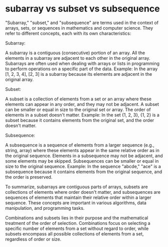 # subarray vs subset vs subsequence



"Subarray," "subset," and "subsequence" are terms used in the context of arrays, sets, or sequences in mathematics and computer science. They refer to different concepts, each with its own characteristics:

Subarray:

A subarray is a contiguous (consecutive) portion of an array.
All the elements in a subarray are adjacent to each other in the original array.
Subarrays are often used when dealing with arrays or lists in programming to perform operations on a specific part of the data.
Example: In the array [1, 2, 3, 4], [2, 3] is a subarray because its elements are adjacent in the original array.

Subset:

A subset is a collection of elements from a set or an array where these elements can appear in any order, and they may not be adjacent.
A subset can be smaller or equal in size to the original set or array.
The order of elements in a subset doesn't matter.
Example: In the set {1, 2, 3}, {1, 2} is a subset because it contains elements from the original set, and the order doesn't matter.

Subsequence:

A subsequence is a sequence of elements from a larger sequence (e.g., string, array) where these elements appear in the same relative order as in the original sequence.
Elements in a subsequence may not be adjacent, and some elements may be skipped.
Subsequences can be smaller or equal in size to the original sequence.
Example: In the sequence "abcde," "ace" is a subsequence because it contains elements from the original sequence, and the order is preserved.

To summarize, subarrays are contiguous parts of arrays, subsets are collections of elements where order doesn't matter, and subsequences are sequences of elements that maintain their relative order within a larger sequence. These concepts are important in various algorithms, data manipulation, and programming tasks.

Combinations and subsets lies in their purpose and the mathematical treatment of the order of selection. Combinations focus on selecting a specific number of elements from a set without regard to order, while subsets encompass all possible collections of elements from a set, regardless of order or size.